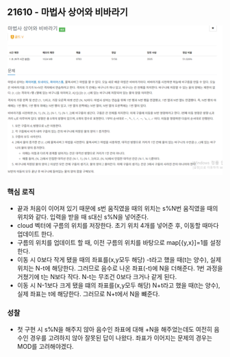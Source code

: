 ## 21610 - 마법사 상어와 비바라기
![default](./image/0321-1.PNG)
### 핵심 로직
- 끝과 처음이 이어져 있기 때문에 s번 움직였을 때의 위치는 s%N번 움직였을 때의 위치와 같다. 입력을 받을 때 s대신 s%N을 넣어준다.
- cloud 벡터에 구름의 위치를 저장한다. 초기 위치 4개를 넣어준 후, 이동할 때마다 업데이트 한다.
- 구름의 위치를 업데이트 할 때, 이전 구름의 위치를 바탕으로 map[{y,x}]=1를 설정한다.
- 이동 시 0보다 작게 됐을 때의 좌표를(x,y모두 해당) -t라고 했을 때(t는 양수), 실제 위치는 N-t에 해당한다. 그러므로 음수로 나온 좌표(-t)에 N을 더해준다. 1번 과정을 거쳤기에 t는 N보다 작다. N-t는 무조건 0보다 크거나 같게 된다.
- 이동 시 N-1보다 크게 됐을 떄의 좌표를(x,y모두 해당) N+t라고 했을 때(t는 양수), 실제 좌표는 t에 해당한다.
그러므로 N+t에서 N을 뺴준다.


### 성찰
- 첫 구현 시 s%N을 해주지 않아 음수인 좌표에 대해 +N을 해주었는데도 여전히 음수인 경우를 고려하지 않아 잘못된 답이 나왔다. 좌표가 이어지는 문제의 경우는 MOD를 고려해야겠다.